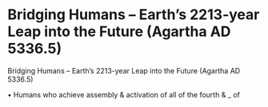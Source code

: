 # Bridging Humans – Earth’s 2213-year Leap into the Future (Agartha AD 5336.5)

Bridging Humans – Earth’s 2213-year Leap into the Future (Agartha AD 5336.5)

• Humans who achieve assembly & activation of all of the fourth & _ of